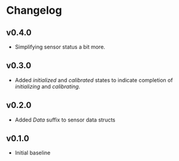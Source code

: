 # Changelog

## v0.4.0
- Simplifying sensor status a bit more.

## v0.3.0
- Added *initialized* and *calibrated* states to indicate completion of *initializing* and *calibrating*.

## v0.2.0
- Added *Data* suffix to sensor data structs

## v0.1.0
- Initial baseline
